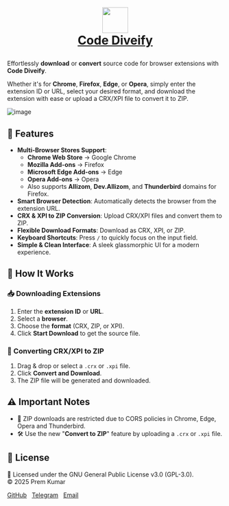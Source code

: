 <h1 align="center">
  
<a href="https://prem-k-r.github.io/CodeDiveify/"><img src="https://github.com/user-attachments/assets/b62e9244-673f-4d55-87b9-a0bf3aa100dd" width="60"></a>
<br>
[Code Diveify](https://prem-k-r.github.io/CodeDiveify/)
</h1>

Effortlessly **download** or **convert** source code for browser extensions with **Code Diveify**.

Whether it's for **Chrome**, **Firefox**, **Edge**, or **Opera**, simply enter the extension ID or URL, select your desired format, and download the extension with ease or upload a CRX/XPI file to convert it to ZIP.

![image](https://github.com/user-attachments/assets/e689499c-74b4-480d-9384-c58336ff6c39)

## 🚀 Features
- **Multi-Browser Stores Support**:
   - **Chrome Web Store** → Google Chrome
   - **Mozilla Add-ons** → Firefox
   - **Microsoft Edge Add-ons** → Edge
   - **Opera Add-ons** → Opera
   - Also supports **Allizom**, **Dev.Allizom**, and **Thunderbird** domains for Firefox.
- **Smart Browser Detection**: Automatically detects the browser from the extension URL.
- **CRX & XPI to ZIP Conversion**: Upload CRX/XPI files and convert them to ZIP. 
- **Flexible Download Formats**: Download as CRX, XPI, or ZIP.
- **Keyboard Shortcuts**: Press `/` to quickly focus on the input field.
- **Simple & Clean Interface**: A sleek glassmorphic UI for a modern experience.

## 🔹 How It Works
### **📥 Downloading Extensions**
1. Enter the **extension ID** or **URL**.
2. Select a **browser**.
3. Choose the **format** (CRX, ZIP, or XPI).
4. Click **Start Download** to get the source file.

### **🔄 Converting CRX/XPI to ZIP**
1. Drag & drop or select a `.crx` or `.xpi` file.
2. Click **Convert and Download**.
3. The ZIP file will be generated and downloaded.

## ⚠️ Important Notes
- 🚫 ZIP downloads are restricted due to CORS policies in Chrome, Edge, Opera and Thunderbird.
- 🛠️ Use the new "**Convert to ZIP**" feature by uploading a `.crx` or `.xpi` file.  

## 📜 License
📄 Licensed under the GNU General Public License v3.0 (GPL-3.0).  
© 2025 Prem Kumar

[GitHub](https://github.com/prem-k-r) &nbsp; [Telegram](https://t.me/prem12321kumar) &nbsp; [Email](mailto:prem12321kumar@gmail.com)
